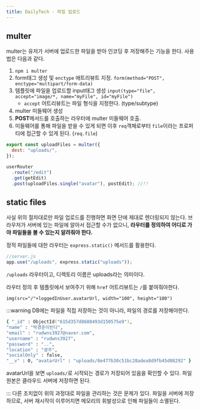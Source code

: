 ```yaml
---
title: DailyTech - 파일 업로드
---
```


## multer

multer는 유저가 서버에 업로드한 파일을 받아 인코딩 후 저장해주는 기능을 한다. 사용법은 다음과 같다.

1. `npm i multer`
2. form태그 생성 및 `enctype` 애트리뷰트 지정. `form(method="POST", enctype="multipart/form-data)`
3. 템플릿에 파일을 업로드할 input태그 생성 `input(type="file", accept="image/*, name="myFile", id="myFile")`
   - `accept` 어트리뷰트는 파일 형식을 지정한다. (type/subtype)
4. multer 미들웨어 생성
5. **POST**메서드를 호출하는 라우터에 multer 미들웨어 호출.
6. 미들웨어를 통해 파일을 받을 수 있게 되면 이후 `req`객체로부터 `file`이라는 프로퍼티에 접근할 수 있게 된다. (`req.file`)

```js
export const uploadFiles = multer({
  dest: "uploads/",
});
```

```js
userRouter
  .route("/edit")
  .get(getEdit)
  .post(uploadFiles.single("avatar"), postEdit); //!!
```

## static files

사실 위의 절차대로만 파일 업로드를 진행하면 화면 단에 제대로 렌더링되지 않는다. 브라우저가 서버에 있는 파일에 알아서 접근할 수가 없으니, **라우터를 정의하여 어디로 가야 파일들을 볼 수 있는지 알려줘야 한다.**

정적 파일들에 대한 라우터는 `express.static()` 메서드를 활용한다.

```js
//server.js
app.use("/uploads", express.static("uploads"));
```

`/uploads` 라우터이고, 디렉토리 이름은 uploads라는 의미이다.

라우터 정의 후 템플릿에서 보여주기 위해 `href` 어트리뷰트는 `/`를 붙여줘야한다.

```pug
img(src="/"+loggedInUser.avatarUrl, width="100", height="100")
```

:::warning
DB에는 파일을 직접 저장하는 것이 아니라, 파일의 경로를 저장해야한다.

```zsh
{ "_id" : ObjectId("615d357d8688493d150575e9"),
"name" : "박경준이빈다",
"email" : "rudwns3927@naver.com",
"username" : "rudwns3927",
"password" : "..",
"location" : "광주",
"socialOnly" : false,
"__v" : 0, "avatarUrl" : "uploads/8e477b30c51bc28adea8d9fb45d08292" }
```

avatarUrl을 보면 `uploads/`로 시작되는 경로가 저장되어 있음을 확인할 수 있다. 파일 원본은 클라우드 서버에 저장하면 된다.

:::
다른 조치없이 위의 과정대로 파일을 관리하는 것은 문제가 있다. 파일을 서버에 저장하므로, 서버 재시작이 이루어지면 메모리의 휘발성으로 인해 파일들이 소멸된다.
